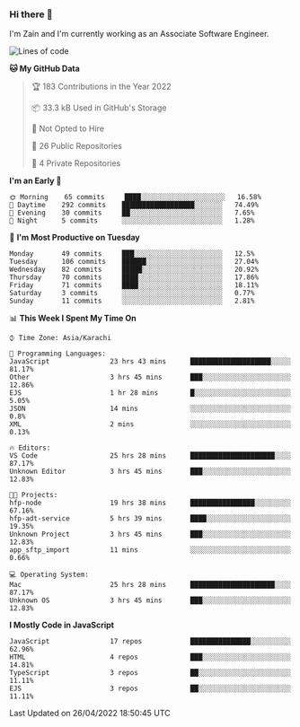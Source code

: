 ### Hi there 👋

I'm Zain and I'm currently working as an Associate Software Engineer.

<!--START_SECTION:waka-->
![Lines of code](https://img.shields.io/badge/From%20Hello%20World%20I%27ve%20Written-3%20Million%20lines%20of%20code-blue)

**🐱 My GitHub Data** 

> 🏆 183 Contributions in the Year 2022
 > 
> 📦 33.3 kB Used in GitHub's Storage 
 > 
> 🚫 Not Opted to Hire
 > 
> 📜 26 Public Repositories 
 > 
> 🔑 4 Private Repositories  
 > 
**I'm an Early 🐤** 

```text
🌞 Morning    65 commits     ████░░░░░░░░░░░░░░░░░░░░░   16.58% 
🌆 Daytime    292 commits    ██████████████████░░░░░░░   74.49% 
🌃 Evening    30 commits     ██░░░░░░░░░░░░░░░░░░░░░░░   7.65% 
🌙 Night      5 commits      ░░░░░░░░░░░░░░░░░░░░░░░░░   1.28%

```
📅 **I'm Most Productive on Tuesday** 

```text
Monday       49 commits     ███░░░░░░░░░░░░░░░░░░░░░░   12.5% 
Tuesday      106 commits    ██████░░░░░░░░░░░░░░░░░░░   27.04% 
Wednesday    82 commits     █████░░░░░░░░░░░░░░░░░░░░   20.92% 
Thursday     70 commits     ████░░░░░░░░░░░░░░░░░░░░░   17.86% 
Friday       71 commits     ████░░░░░░░░░░░░░░░░░░░░░   18.11% 
Saturday     3 commits      ░░░░░░░░░░░░░░░░░░░░░░░░░   0.77% 
Sunday       11 commits     ░░░░░░░░░░░░░░░░░░░░░░░░░   2.81%

```


📊 **This Week I Spent My Time On** 

```text
⌚︎ Time Zone: Asia/Karachi

💬 Programming Languages: 
JavaScript               23 hrs 43 mins      ████████████████████░░░░░   81.17% 
Other                    3 hrs 45 mins       ███░░░░░░░░░░░░░░░░░░░░░░   12.86% 
EJS                      1 hr 28 mins        █░░░░░░░░░░░░░░░░░░░░░░░░   5.05% 
JSON                     14 mins             ░░░░░░░░░░░░░░░░░░░░░░░░░   0.8% 
XML                      2 mins              ░░░░░░░░░░░░░░░░░░░░░░░░░   0.13%

🔥 Editors: 
VS Code                  25 hrs 28 mins      █████████████████████░░░░   87.17% 
Unknown Editor           3 hrs 45 mins       ███░░░░░░░░░░░░░░░░░░░░░░   12.83%

🐱‍💻 Projects: 
hfp-node                 19 hrs 38 mins      ████████████████░░░░░░░░░   67.16% 
hfp-adt-service          5 hrs 39 mins       ████░░░░░░░░░░░░░░░░░░░░░   19.35% 
Unknown Project          3 hrs 45 mins       ███░░░░░░░░░░░░░░░░░░░░░░   12.83% 
app_sftp_import          11 mins             ░░░░░░░░░░░░░░░░░░░░░░░░░   0.66%

💻 Operating System: 
Mac                      25 hrs 28 mins      █████████████████████░░░░   87.17% 
Unknown OS               3 hrs 45 mins       ███░░░░░░░░░░░░░░░░░░░░░░   12.83%

```

**I Mostly Code in JavaScript** 

```text
JavaScript               17 repos            ███████████████░░░░░░░░░░   62.96% 
HTML                     4 repos             ███░░░░░░░░░░░░░░░░░░░░░░   14.81% 
TypeScript               3 repos             ██░░░░░░░░░░░░░░░░░░░░░░░   11.11% 
EJS                      3 repos             ██░░░░░░░░░░░░░░░░░░░░░░░   11.11%

```



 Last Updated on 26/04/2022 18:50:45 UTC
<!--END_SECTION:waka-->

<!--
**ZainAmjad68/ZainAmjad68** is a ✨ _special_ ✨ repository because its `README.md` (this file) appears on your GitHub profile.

Here are some ideas to get you started:

- 🔭 I’m currently working on ...
- 🌱 I’m currently learning ...
- 👯 I’m looking to collaborate on ...
- 🤔 I’m looking for help with ...
- 💬 Ask me about ...
- 📫 How to reach me: ...
- 😄 Pronouns: ...
- ⚡ Fun fact: ...
-->
